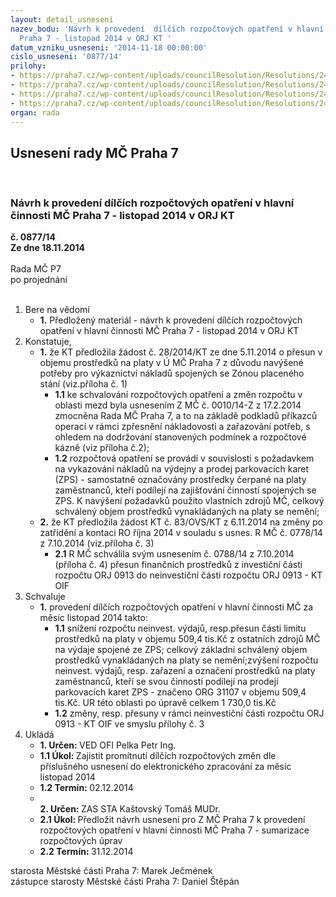 ```yaml
---
layout: detail_usneseni
nazev_bodu: 'Návrh k provedení  dílčích rozpočtových opatření v hlavní činnosti MČ
  Praha 7 - listopad 2014 v ORJ KT '
datum_vzniku_usneseni: '2014-11-18 00:00:00'
cislo_usneseni: '0877/14'
prilohy:
- https://praha7.cz/wp-content/uploads/councilResolution/Resolutions/24504/52-14-p10001.pdf
- https://praha7.cz/wp-content/uploads/councilResolution/Resolutions/24504/52-14-p2.doc
- https://praha7.cz/wp-content/uploads/councilResolution/Resolutions/24504/52-14-P3_opraven%c3%a1.pdf
- https://praha7.cz/wp-content/uploads/councilResolution/Resolutions/24504/52-14-p4.doc
organ: rada
---
```

<div id="ucUsn_pList" class="usn">
	<span><h2>Usnesení rady MČ Praha 7 </h2>
<br></span><div class="standBody">
<span><h3>Návrh k provedení  dílčích rozpočtových opatření v hlavní činnosti MČ Praha 7 - listopad 2014 v ORJ KT </h3></span><div class="center">
		<strong>č. 0877/14</strong><br>
	</div>
<div class="center">
		<strong>Ze dne 18.11.2014</strong><br><br>
	</div>Rada MČ P7<br> po projednání<br><br><ol>
<li>Bere na vědomí<ul><li>
<strong>1.</strong> Předložený materiál - návrh k provedení  dílčích rozpočtových opatření v hlavní činnosti MČ Praha 7 - listopad 2014 v ORJ KT </li></ul>
</li>
<li>Konstatuje,<ul>
<li>
<strong>1.</strong> že KT předložila žádost č. 28/2014/KT ze dne 5.11.2014 o přesun v objemu prostředků na platy v Ú MČ Praha 7 z důvodu navýšené potřeby pro výkaznictví nákladů spojených se Zónou placeného stání (viz.příloha č. 1)<ul>
<li>
<strong>1.1</strong> ke schvalování rozpočtových opatření a změn rozpočtu v oblasti mezd  byla usnesením Z MČ č. 0010/14-Z z 17.2.2014 zmocněna Rada MČ Praha 7,  a to na základě podkladů příkazců operací v rámci zpřesnění nákladovosti  a zařazování potřeb, s ohledem na dodržování stanovených podmínek  a rozpočtové kázně (viz příloha č.2);</li>
<li>
<strong>1.2</strong> rozpočtová opatření se provádí v souvislosti s požadavkem na vykazování nákladů na výdejny a prodej parkovacích karet (ZPS) - samostatně označovány prostředky čerpané na platy zaměstnanců, kteří podílejí na zajišťování činností spojených se ZPS. K navýšení požadavků  použito vlastních zdrojů MČ, celkový schválený objem prostředků vynakládaných na platy se nemění;</li>
</ul>
</li>
<li>
<strong>2.</strong> že KT předložila žádost KT č. 83/OVS/KT z 6.11.2014 na změny po zatřídění a kontaci RO října 2014 v souladu s usnes. R MČ č. 0778/14 z 7.10.2014 (viz.příloha č. 3) <ul><li>
<strong>2.1</strong> R MČ schválila svým usnesením č. 0788/14 z 7.10.2014 (příloha č. 4)      přesun finančních prostředků z investiční části rozpočtu ORJ 0913 do neinvestiční    části rozpočtu ORJ 0913 - KT OIF   </li></ul>
</li>
</ul>
</li>
<li>Schvaluje<ul><li>
<strong>1.</strong> provedení dílčích rozpočtových opatření v hlavní činnosti MČ za měsíc listopad 2014 takto:<ul>
<li>
<strong>1.1</strong> snížení rozpočtu neinvest. výdajů, resp.přesun části limitu prostředků na platy   v objemu 509,4 tis.Kč z ostatních zdrojů MČ na výdaje spojené ze ZPS; celkový  základní schválený objem prostředků vynakládaných na platy se nemění;zvýšení rozpočtu neinvest. výdajů, resp. zařazení a označení prostředků na platy zaměstnanců, kteří se svou činností podílejí na  prodeji parkovacích karet ZPS - značeno ORG 31107 v objemu 509,4 tis.Kč.  UR této oblasti po úpravě celkem 1 730,0 tis.Kč</li>
<li>
<strong>1.2</strong> změny, resp. přesuny  v rámci neinvestiční části rozpočtu ORJ 0913 - KT OIF ve smyslu přílohy č. 3</li>
</ul>
</li></ul>
</li>
<li>Ukládá<ul>
<li>
<strong>1. Určen: </strong>VED OFI Pelka Petr Ing.</li>
<li>
<strong>1.1 Úkol: </strong>Zajistit promítnutí dílčích rozpočtových změn dle příslušného usnesení do elektronického zpracování za měsíc listopad 2014</li>
<li>
<strong>1.2 Termín: </strong>02.12.2014</li>
<li>
<strong><br>2. Určen: </strong>ZAS STA Kaštovský Tomáš MUDr.</li>
<li>
<strong>2.1 Úkol: </strong>Předložit návrh usnesení pro Z MČ Praha 7 k provedení rozpočtových opatření v hlavní činnosti MČ Praha 7 - sumarizace rozpočtových úprav </li>
<li>
<strong>2.2 Termín: </strong>31.12.2014</li>
</ul>
</li>
</ol>starosta Městské části Praha 7: Marek Ječmének<br>zástupce starosty Městské části Praha 7: Daniel Štěpán 
</div>
</div>